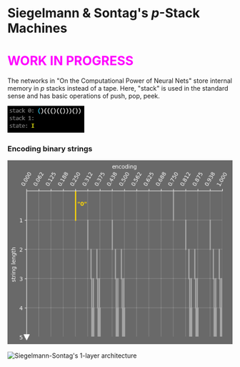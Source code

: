 # Siegelmann & Sontag's $p$-Stack Machines

<h1 style="color:magenta">WORK IN PROGRESS</h1>

The networks in "On the Computational Power of Neural Nets"
store internal memory in $p$ stacks instead of a tape.
Here, "stack" is used in the standard sense and has
basic operations of push, pop, peek.

<p><img src="img/bpstack_terminal.gif" alt="2-stack turing machine solving balanced parentheses" /></p>



### Encoding binary strings


<p><img src="img/cantor_set.gif" alt="cycling values in 4-Cantor set" /></p>



<p><img src="img/ss1_architecture.png" alt="Siegelmann-Sontag's 1-layer architecture" /></p>
